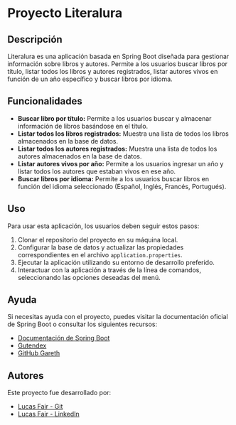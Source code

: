 <!DOCTYPE html>
<html lang="es">
<head>
    <meta charset="UTF-8">
    <meta name="viewport" content="width=device-width, initial-scale=1.0">
</head>
<body>
    <h1>Proyecto Literalura</h1>
    <h2>Descripción</h2>
    <p>Literalura es una aplicación basada en Spring Boot diseñada para gestionar información sobre libros y autores. Permite a los usuarios buscar libros por título, listar todos los libros y autores registrados, listar autores vivos en función de un año específico y buscar libros por idioma.</p>
    <h2>Funcionalidades</h2>
    <ul>
        <li><strong>Buscar libro por título:</strong> Permite a los usuarios buscar y almacenar información de libros basándose en el título.</li>
        <li><strong>Listar todos los libros registrados:</strong> Muestra una lista de todos los libros almacenados en la base de datos.</li>
        <li><strong>Listar todos los autores registrados:</strong> Muestra una lista de todos los autores almacenados en la base de datos.</li>
        <li><strong>Listar autores vivos por año:</strong> Permite a los usuarios ingresar un año y listar todos los autores que estaban vivos en ese año.</li>
        <li><strong>Buscar libros por idioma:</strong> Permite a los usuarios buscar libros en función del idioma seleccionado (Español, Inglés, Francés, Portugués).</li>
    </ul>
    <h2>Uso</h2>
    <p>Para usar esta aplicación, los usuarios deben seguir estos pasos:</p>
    <ol>
        <li>Clonar el repositorio del proyecto en su máquina local.</li>
        <li>Configurar la base de datos y actualizar las propiedades correspondientes en el archivo <code>application.properties</code>.</li>
        <li>Ejecutar la aplicación utilizando su entorno de desarrollo preferido.</li>
        <li>Interactuar con la aplicación a través de la línea de comandos, seleccionando las opciones deseadas del menú.</li>
    </ol>
    <h2>Ayuda</h2>
    <p>Si necesitas ayuda con el proyecto, puedes visitar la documentación oficial de Spring Boot o consultar los siguientes recursos:</p>
    <ul>
        <li><a href="https://spring.io/projects/spring-boot">Documentación de Spring Boot</a></li>
        <li><a href="https://gutendex.com/">Gutendex</a></li>
        <li><a href="https://github.com/garethbjohnson/gutendex">GitHub Gareth</a></li>
    </ul>
    <h2>Autores</h2>
    <p>Este proyecto fue desarrollado por:</p>
    <ul>
        <li><a href="https://github.com/garethbjohnson/gutendex" >Lucas Fair - Git</a></li>
        <li><a href="https://www.linkedin.com/in/lucasivanfair/" > Lucas Fair - LinkedIn</a></li>
    </ul>
</body>
</html>
